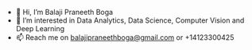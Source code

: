 - 👋 Hi, I’m Balaji Praneeth Boga
- 👀 I’m interested in Data Analytics, Data Science, Computer Vision and Deep Learning
- 📫 Reach me on balajipraneethboga@gmail.com or +14123300425

<!---
Balaji277/Balaji277 is a ✨ special ✨ repository because its `README.md` (this file) appears on your GitHub profile.
You can click the Preview link to take a look at your changes.
--->
